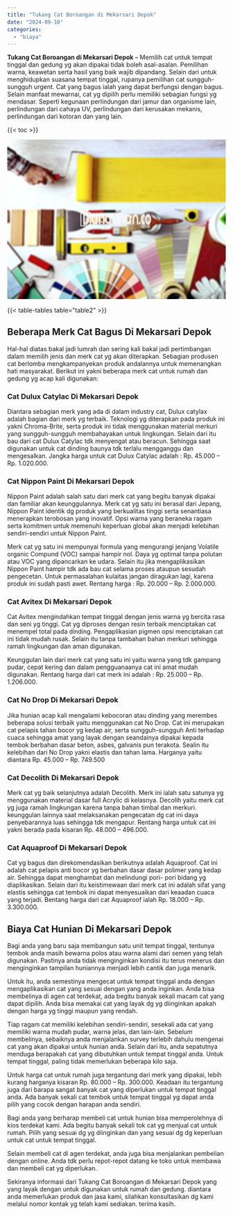 ```yaml
---
title: "Tukang Cat Boroangan di Mekarsari Depok"
date: "2024-09-10"
categories: 
  - "biaya"
---
```


**Tukang Cat Boroangan di Mekarsari Depok** – Memilih cat untuk tempat tinggal dan gedung yg akan dipakai tidak boleh asal-asalan. Pemilihan warna, keawetan serta hasil yang baik wajib dipandang. Selain dari untuk menghidupkan suasana tempat tinggal, rupanya pemilihan cat sungguh-sungguh urgent. Cat yang bagus ialah yang dapat berfungsi dengan bagus. Selain manfaat mewarnai, cat yg dipilih perlu memiliki sebagian fungsi yg mendasar. Seperti kegunaan perlindungan dari jamur dan organisme lain, perlindungan dari cahaya UV, perlindungan dari kerusakan mekanis, perlindungan dari kotoran dan yang lain.

{{< toc >}}

![Tukang Cat Boroangan di Mekarsari Depok](/images/jasa-cat-murah30.png)

{{< table-tables table="table2" >}}

## Beberapa Merk Cat Bagus Di Mekarsari Depok

Hal-hal diatas bakal jadi lumrah dan sering kali bakal jadi pertimbangan dalam memilih jenis dan merk cat yg akan diterapkan. Sebagian produsen cat berlomba mengkampanyekan produk andalannya untuk memenangkan hati masyarakat. Berikut ini yakni beberapa merk cat untuk rumah dan gedung yg acap kali digunakan:

### Cat Dulux Catylac Di Mekarsari Depok

Diantara sebagian merk yang ada di dalam industry cat, Dulux catylax adalah bagian dari merk yg terbaik. Teknologi yg diterapkan pada produk ini yakni Chroma-Brite, serta produk ini tidak menggunakan material merkuri yang sungguh-sungguh membahayakan untuk lingkungan. Selain dari itu bau dari cat Dulux Catylac tdk menyengat atau beracun. Sehingga saat digunakan untuk cat dinding baunya tdk terlalu mengganggu dan mengesalkan. Jangka harga untuk cat Dulux Catylac adalah : Rp. 45.000 – Rp. 1.020.000.

### Cat Nippon Paint Di Mekarsari Depok

Nippon Paint adalah salah satu dari merk cat yang begitu banyak dipakai dan familiar akan keunggulannya. Merk cat yg satu ini berasal dari Jepang, Nippon Paint identik dg produk yang berkualitas tinggi serta senantiasa menerapkan terobosan yang inovatif. Opsi warna yang beraneka ragam serta komitmen untuk memenuhi keperluan global akan menjadi kelebihan sendiri-sendiri untuk Nippon Paint.

Merk cat yg satu ini mempunyai formula yang mengurangi jenjang Volatile organic Compund (VOC) sampai hampir nol. Daya yg optimal tanpa polutan atau VOC yang dipancarkan ke udara. Selain itu jika mengaplikasikan Nippon Paint hampir tdk ada bau cat selama proses ataupun sesudah pengecetan. Untuk permasalahan kulaitas jangan diragukan lagi, karena produk ini sudah pasti awet. Rentang harga : Rp. 20.000 – Rp. 2.000.000.

### Cat Avitex Di Mekarsari Depok

Cat Avitex mengindahkan tempat tinggal dengan jenis warna yg bercita rasa dan seni yg tinggi. Cat yg diproses dengan resin terbaik menciptakan cat menempel total pada dinding. Pengaplikasian pigmen opsi menciptakan cat ini tidak mudah rusak. Selain itu tanpa tambahan bahan merkuri sehingga ramah lingkungan dan aman digunakan.

Keunggulan lain dari merk cat yang satu ini yaitu warna yang tdk gampang pudar, cepat kering dan dalam pengguanaanya cat ini amat mudah digunakan. Rentang harga dari cat merk ini adalah : Rp. 25.000 – Rp. 1.206.000.

### Cat No Drop Di Mekarsari Depok

Jika hunian acap kali mengalami kebocoran atau dinding yang merembes beberapa solusi terbaik yaitu menggunakan cat No Drop. Cat ini merupakan cat pelapis tahan bocor yg kedap air, serta sungguh-sungguh Anti terhadap cuaca sehingga amat yang layak dengan seandainya dipakai kepada tembok berbahan dasar beton, asbes, galvanis pun terakota. Sealin itu kelebihan dari No Drop yakni elastis dan tahan lama. Harganya yaitu diantara Rp. 45.000 – Rp. 749.500

### Cat Decolith Di Mekarsari Depok

Merk cat yg baik selanjutnya adalah Decolith. Merk ini ialah satu satunya yg menggunakan material dasar full Acrylic di kelasnya. Decolih yaitu merk cat yg juga ramah lingkungan karena tanpa bahan timbal dan merkuri. keunggulan lainnya saat melaksanakan pengecatan dg cat ini daya penyebarannya luas sehingga tdk mengapur. Rentang harga untuk cat ini yakni berada pada kisaran Rp. 48.000 – 496.000.

### Cat Aquaproof Di Mekarsari Depok

Cat yg bagus dan direkomendasikan berikutnya adalah Aquaproof. Cat ini adalah cat pelapis anti bocor yg berbahan dasar dasar polimer yang kedap air. Sehingga dapat menghambat dan melindungi pori- pori bidang yg diaplikasikan. Selain dari itu keistimewaan dari merk cat ini adalah sifat yang elastis sehingga cat tembok ini dapat menyesuaikan dari keaadan cuaca yang terjadi. Bentang harga dari cat Aquaproof ialah Rp. 18.000 – Rp. 3.300.000.

## Biaya Cat Hunian Di Mekarsari Depok

Bagi anda yang baru saja membangun satu unit tempat tinggal, tentunya tembok anda masih bewarna polos atau warna alami dari semen yang telah digunakan. Pastinya anda tidak menginginkan kondisi itu terus menerus dan menginginkan tampilan huniannya menjadi lebih cantik dan juga menarik.

Untuk itu, anda semestinya mengecat untuk tempat tinggal anda dengan mengaplikasikan cat yang sesuai dengan yang anda inginkan. Anda bisa membelinya di agen cat terdekat, ada begitu banyak sekali macam cat yang dapat dipilih. Anda bisa memakai cat yang layak dg yg diinginkan apakah dengan harga yg tinggi maupun yang rendah.

Tiap ragam cat memiliki kelebihan sendiri-sendiri, sesekali ada cat yang memiliki warna mudah pudar, warna jelas, dan lain-lain. Sebelum membelinya, sebaiknya anda menjalankan survey terlebih dahulu mengenai cat yang akan dipakai untuk hunian anda. Selain dari itu, anda sepatutnya menduga berapakah cat yang dibutuhkan untuk tempat tinggal anda. Untuk tempat tinggal, paling tidak memerlukan beberapa kilo saja.

Untuk harga cat untuk rumah juga tergantung dari merk yang dipakai, lebih kurang harganya kisaran Rp. 80.000 – Rp. 300.000. Keadaan itu tergantung juga dari barapa sangat banyak cat yang diperlukan untuk tempat tinggal anda. Ada banyak sekali cat tembok untuk tempat tinggal yg dapat anda pilih yang cocok dengan harapan anda sendiri.

Bagi anda yang berharap membeli cat untuk hunian bisa memperolehnya di kios terdekat kami. Ada begitu banyak sekali tok cat yg menjual cat untuk rumah. Pilih yang sesuai dg yg diinginkan dan yang sesuai dg dg keperluan untuk cat untuk tempat tinggal.

Selain membeli cat di agen terdekat, anda juga bisa menjalankan pembelian dengan online. Anda tdk perlu repot-repot datang ke toko untuk membawa dan membeli cat yg diperlukan.

Sekiranya informasi dari Tukang Cat Boroangan di Mekarsari Depok yang yang layak dengan untuk digunakan untuk rumah dan gedung. diantara anda memerlukan produk dan jasa kami, silahkan konsultasikan dg kami melalui nomor kontak yg telah kami sediakan. terima kasih.
